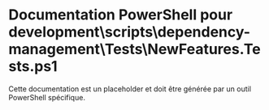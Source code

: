 # Documentation PowerShell pour development\scripts\dependency-management\Tests\NewFeatures.Tests.ps1

Cette documentation est un placeholder et doit être générée par un outil PowerShell spécifique.
